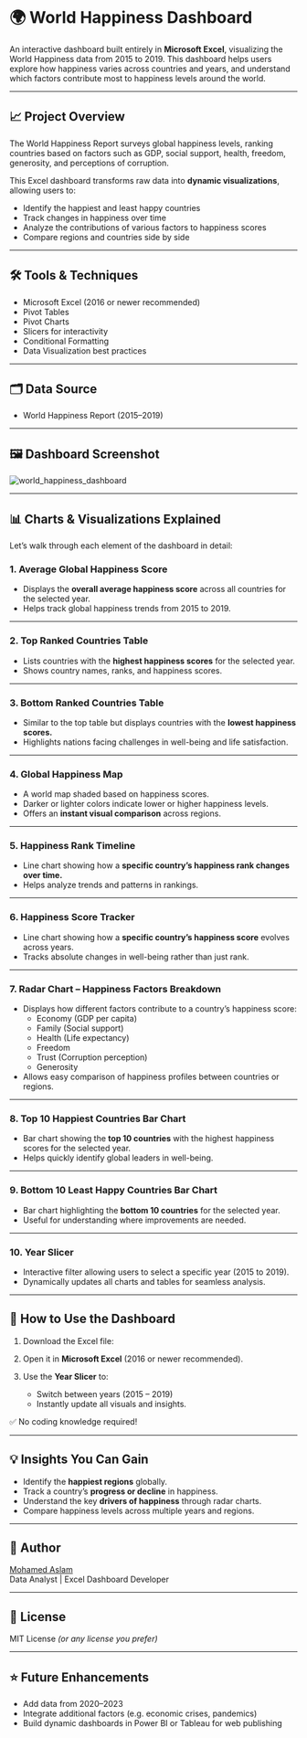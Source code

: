 # 🌍 World Happiness Dashboard

An interactive dashboard built entirely in **Microsoft Excel**, visualizing the World Happiness data from 2015 to 2019. This dashboard helps users explore how happiness varies across countries and years, and understand which factors contribute most to happiness levels around the world.

---

## 📈 Project Overview

The World Happiness Report surveys global happiness levels, ranking countries based on factors such as GDP, social support, health, freedom, generosity, and perceptions of corruption.

This Excel dashboard transforms raw data into **dynamic visualizations**, allowing users to:

- Identify the happiest and least happy countries
- Track changes in happiness over time
- Analyze the contributions of various factors to happiness scores
- Compare regions and countries side by side

---

## 🛠 Tools & Techniques

- Microsoft Excel (2016 or newer recommended)
- Pivot Tables
- Pivot Charts
- Slicers for interactivity
- Conditional Formatting
- Data Visualization best practices

---

## 🗂 Data Source

- World Happiness Report (2015–2019)

---

## 🖼 Dashboard Screenshot

![world_happiness_dashboard](https://github.com/user-attachments/assets/eb1efb0b-e4a4-41b5-8140-b351d15b95ae)

---

## 📊 Charts & Visualizations Explained

Let’s walk through each element of the dashboard in detail:

### 1. Average Global Happiness Score

- Displays the **overall average happiness score** across all countries for the selected year.
- Helps track global happiness trends from 2015 to 2019.

---

### 2. Top Ranked Countries Table

- Lists countries with the **highest happiness scores** for the selected year.
- Shows country names, ranks, and happiness scores.

---

### 3. Bottom Ranked Countries Table

- Similar to the top table but displays countries with the **lowest happiness scores.**
- Highlights nations facing challenges in well-being and life satisfaction.

---

### 4. Global Happiness Map

- A world map shaded based on happiness scores.
- Darker or lighter colors indicate lower or higher happiness levels.
- Offers an **instant visual comparison** across regions.

---

### 5. Happiness Rank Timeline

- Line chart showing how a **specific country’s happiness rank changes over time.**
- Helps analyze trends and patterns in rankings.

---

### 6. Happiness Score Tracker

- Line chart showing how a **specific country’s happiness score** evolves across years.
- Tracks absolute changes in well-being rather than just rank.

---

### 7. Radar Chart – Happiness Factors Breakdown

- Displays how different factors contribute to a country’s happiness score:
  - Economy (GDP per capita)
  - Family (Social support)
  - Health (Life expectancy)
  - Freedom
  - Trust (Corruption perception)
  - Generosity
- Allows easy comparison of happiness profiles between countries or regions.

---

### 8. Top 10 Happiest Countries Bar Chart

- Bar chart showing the **top 10 countries** with the highest happiness scores for the selected year.
- Helps quickly identify global leaders in well-being.

---

### 9. Bottom 10 Least Happy Countries Bar Chart

- Bar chart highlighting the **bottom 10 countries** for the selected year.
- Useful for understanding where improvements are needed.

---

### 10. Year Slicer

- Interactive filter allowing users to select a specific year (2015 to 2019).
- Dynamically updates all charts and tables for seamless analysis.

---

## 🚀 How to Use the Dashboard

1. Download the Excel file:

2. Open it in **Microsoft Excel** (2016 or newer recommended).

3. Use the **Year Slicer** to:
   - Switch between years (2015 – 2019)
   - Instantly update all visuals and insights.

✅ No coding knowledge required!

---

## 💡 Insights You Can Gain

- Identify the **happiest regions** globally.
- Track a country’s **progress or decline** in happiness.
- Understand the key **drivers of happiness** through radar charts.
- Compare happiness levels across multiple years and regions.

---

## 👤 Author

[Mohamed Aslam](https://github.com/Mohamed-Aslam-29)  
Data Analyst | Excel Dashboard Developer

---

## 📜 License

MIT License *(or any license you prefer)*

---

## ⭐ Future Enhancements

- Add data from 2020–2023
- Integrate additional factors (e.g. economic crises, pandemics)
- Build dynamic dashboards in Power BI or Tableau for web publishing




